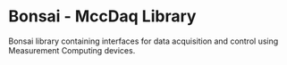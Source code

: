 # Bonsai - MccDaq Library

Bonsai library containing interfaces for data acquisition and control using Measurement Computing devices.
